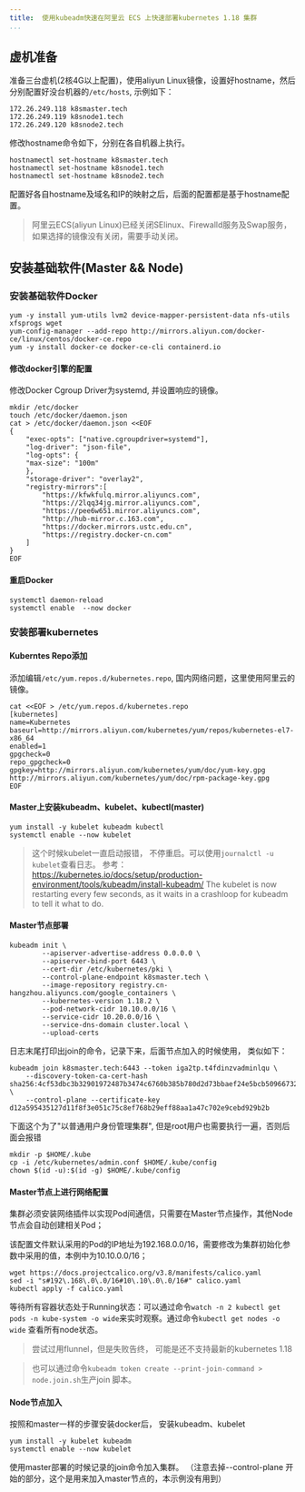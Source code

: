 ```yaml
---
title:  使用kubeadm快速在阿里云 ECS 上快速部署kubernetes 1.18 集群
...
```


## 虚机准备
准备三台虚机(2核4G以上配置)，使用aliyun Linux镜像，设置好hostname，然后分别配置好没台机器的`/etc/hosts`, 示例如下：
```
172.26.249.118 k8smaster.tech
172.26.249.119 k8snode1.tech	
172.26.249.120 k8snode2.tech
```
修改hostname命令如下，分别在各自机器上执行。
```
hostnamectl set-hostname k8smaster.tech
hostnamectl set-hostname k8snode1.tech
hostnamectl set-hostname k8snode2.tech
```
配置好各自hostname及域名和IP的映射之后，后面的配置都是基于hostname配置。
> 阿里云ECS(aliyun Linux)已经关闭SElinux、Firewalld服务及Swap服务，如果选择的镜像没有关闭，需要手动关闭。
## 安装基础软件(Master && Node)

### 安装基础软件Docker
```
yum -y install yum-utils lvm2 device-mapper-persistent-data nfs-utils xfsprogs wget
yum-config-manager --add-repo http://mirrors.aliyun.com/docker-ce/linux/centos/docker-ce.repo
yum -y install docker-ce docker-ce-cli containerd.io
```

#### 修改docker引擎的配置
修改Docker Cgroup Driver为systemd, 并设置响应的镜像。
```
mkdir /etc/docker
touch /etc/docker/daemon.json
cat > /etc/docker/daemon.json <<EOF
{
    "exec-opts": ["native.cgroupdriver=systemd"],
    "log-driver": "json-file",
    "log-opts": {
    "max-size": "100m"
    },
    "storage-driver": "overlay2",
    "registry-mirrors":[
        "https://kfwkfulq.mirror.aliyuncs.com",
        "https://2lqq34jg.mirror.aliyuncs.com",
        "https://pee6w651.mirror.aliyuncs.com",
        "http://hub-mirror.c.163.com",
        "https://docker.mirrors.ustc.edu.cn",
        "https://registry.docker-cn.com"
    ]
}
EOF
```

#### 重启Docker 
```
systemctl daemon-reload
systemctl enable  --now docker
```
### 安装部署kubernetes
#### Kuberntes Repo添加
添加编辑`/etc/yum.repos.d/kubernetes.repo`, 国内网络问题，这里使用阿里云的镜像。
```
cat <<EOF > /etc/yum.repos.d/kubernetes.repo
[kubernetes]
name=Kubernetes
baseurl=http://mirrors.aliyun.com/kubernetes/yum/repos/kubernetes-el7-x86_64
enabled=1
gpgcheck=0
repo_gpgcheck=0
gpgkey=http://mirrors.aliyun.com/kubernetes/yum/doc/yum-key.gpg http://mirrors.aliyun.com/kubernetes/yum/doc/rpm-package-key.gpg
EOF
```
#### Master上安装kubeadm、kubelet、kubectl(master)
```
yum install -y kubelet kubeadm kubectl 
systemctl enable --now kubelet
```
> 这个时候kubelet一直启动报错， 不停重启。可以使用`journalctl -u kubelet`查看日志。  参考：https://kubernetes.io/docs/setup/production-environment/tools/kubeadm/install-kubeadm/ The kubelet is now restarting every few seconds, as it waits in a crashloop for kubeadm to tell it what to do. 
#### Master节点部署
```
kubeadm init \
        --apiserver-advertise-address 0.0.0.0 \
        --apiserver-bind-port 6443 \
        --cert-dir /etc/kubernetes/pki \
        --control-plane-endpoint k8smaster.tech \
        --image-repository registry.cn-hangzhou.aliyuncs.com/google_containers \
        --kubernetes-version 1.18.2 \
        --pod-network-cidr 10.10.0.0/16 \
        --service-cidr 10.20.0.0/16 \
        --service-dns-domain cluster.local \
        --upload-certs
```
日志末尾打印出join的命令，记录下来，后面节点加入的时候使用， 类似如下：
```
kubeadm join k8smaster.tech:6443 --token iga2tp.t4fdinzvadminlqu \
    --discovery-token-ca-cert-hash sha256:4cf53dbc3b32901972487b3474c6760b385b780d2d73bbaef24e5bcb50966732 \
    --control-plane --certificate-key d12a595435127d11f8f3e051c75c8ef768b29eff88aa1a47c702e9cebd929b2b
```

下面这个为了"以普通用户身份管理集群", 但是root用户也需要执行一遍，否则后面会报错
```
mkdir -p $HOME/.kube
cp -i /etc/kubernetes/admin.conf $HOME/.kube/config
chown $(id -u):$(id -g) $HOME/.kube/config
```
#### Master节点上进行网络配置
集群必须安装网络插件以实现Pod间通信，只需要在Master节点操作，其他Node节点会自动创建相关Pod；

该配置文件默认采用的Pod的IP地址为192.168.0.0/16，需要修改为集群初始化参数中采用的值，本例中为10.10.0.0/16；
```
wget https://docs.projectcalico.org/v3.8/manifests/calico.yaml
sed -i "s#192\.168\.0\.0/16#10\.10\.0\.0/16#" calico.yaml
kubectl apply -f calico.yaml
```
等待所有容器状态处于Running状态：可以通过命令`watch -n 2 kubectl get pods -n kube-system -o wide`来实时观察。通过命令`kubectl get nodes -o wide` 查看所有node状态。

> 尝试过用flunnel，但是失败告终， 可能是还不支持最新的kubernetes 1.18

> 也可以通过命令`kubeadm token create --print-join-command > node.join.sh`生产join 脚本。

#### Node节点加入
按照和master一样的步骤安装docker后， 安装kubeadm、kubelet
```
yum install -y kubelet kubeadm 
systemctl enable --now kubelet
```
使用master部署的时候记录的join命令加入集群。 （注意去掉--control-plane 开始的部分，这个是用来加入master节点的，本示例没有用到）



